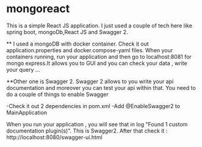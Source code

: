 # mongoreact
This is a simple React JS application. I just used a couple of tech here like spring boot, mongoDb,React JS and Swagger 2.

** I used a mongoDB  with docker container. Check it out application.properties and docker.compose-yaml files. When your containers running, run your application and then go to
localhost:8081 for mongo express.It allows you to GUI  and you can check your data , write your query ...

**Other  one is Swagger 2. Swagger 2 allows to you write your api documentation and moreover you can test your api within that. You need to do a couple of things to enable Swagger

-Check it out 2 dependencies in pom.xml
-Add @EnableSwagger2 to MainApplication

When you run your application , you will see that in log "Found 1 custom documentation plugin(s)". This is Swagger2.
After that  check it : http://localhost:8080/swagger-ui.html
